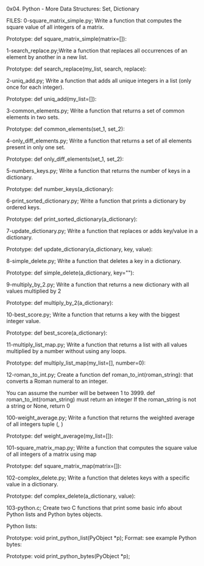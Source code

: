 0x04. Python - More Data Structures: Set, Dictionary


FILES:
0-square_matrix_simple.py; Write a function that computes the square value of all integers of a matrix.

Prototype: def square_matrix_simple(matrix=[]):


1-search_replace.py;Write a function that replaces all occurrences of an element by another in a new list.

Prototype: def search_replace(my_list, search, replace):


2-uniq_add.py; Write a function that adds all unique integers in a list (only once for each integer).

Prototype: def uniq_add(my_list=[]):


3-common_elements.py; Write a function that returns a set of common elements in two sets.

Prototype: def common_elements(set_1, set_2):



4-only_diff_elements.py; Write a function that returns a set of all elements present in only one set.

Prototype: def only_diff_elements(set_1, set_2):


5-numbers_keys.py; Write a function that returns the number of keys in a dictionary.

Prototype: def number_keys(a_dictionary):


6-print_sorted_dictionary.py; Write a function that prints a dictionary by ordered keys.

Prototype: def print_sorted_dictionary(a_dictionary):



7-update_dictionary.py; Write a function that replaces or adds key/value in a dictionary.

Prototype: def update_dictionary(a_dictionary, key, value):



8-simple_delete.py; Write a function that deletes a key in a dictionary.

Prototype: def simple_delete(a_dictionary, key=""):



9-multiply_by_2.py; Write a function that returns a new dictionary with all values multiplied by 2

Prototype: def multiply_by_2(a_dictionary):


10-best_score.py; Write a function that returns a key with the biggest integer value.

Prototype: def best_score(a_dictionary):



11-multiply_list_map.py; Write a function that returns a list with all values multiplied by a number without using any loops.

Prototype: def multiply_list_map(my_list=[], number=0):



12-roman_to_int.py; Create a function def roman_to_int(roman_string): that converts a Roman numeral to an integer.

You can assume the number will be between 1 to 3999.
def roman_to_int(roman_string) must return an integer
If the roman_string is not a string or None, return 0


100-weight_average.py; Write a function that returns the weighted average of all integers tuple (<score>, <weight>)

Prototype: def weight_average(my_list=[]):


101-square_matrix_map.py;  Write a function that computes the square value of all integers of a matrix using map

Prototype: def square_matrix_map(matrix=[]):



102-complex_delete.py; Write a function that deletes keys with a specific value in a dictionary.

Prototype: def complex_delete(a_dictionary, value):




103-python.c; Create two C functions that print some basic info about Python lists and Python bytes objects.

Python lists:

Prototype: void print_python_list(PyObject *p);
Format: see example
Python bytes:

Prototype: void print_python_bytes(PyObject *p);